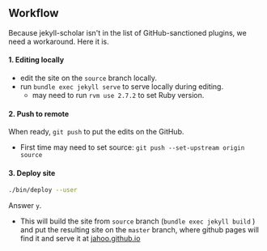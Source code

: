 ## Workflow

Because jekyll-scholar isn't in the list of GitHub-sanctioned plugins, we need a workaround. Here it is.

#### 1. Editing locally
- edit the site on the `source` branch locally.
- run `bundle exec jekyll serve` to serve locally during editing.
  - may need to run `rvm use 2.7.2` to set Ruby version.

#### 2. Push to remote
When ready, `git push` to put the edits on the GitHub.

- First time may need to set source: `git push --set-upstream origin source` 

#### 3. Deploy site

```bash
./bin/deploy --user
```

Answer `y`. 

- This will build the site from `source` branch (`bundle exec jekyll build` ) and put the resulting site on the `master` branch, where github pages will find it and serve it at [jahoo.github.io](http://jahoo.github.io)